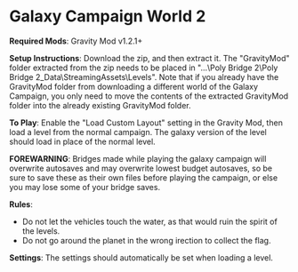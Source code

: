 # Galaxy Campaign World 2

**Required Mods**: Gravity Mod v1.2.1+

**Setup Instructions**: Download the zip, and then extract it. The "GravityMod" folder extracted from the zip needs to be placed in "...\Poly Bridge 2\Poly Bridge 2_Data\StreamingAssets\Levels". Note that if you already have the GravityMod folder from downloading a different world of the Galaxy Campaign, you only need to move the contents of the extracted GravityMod folder into the already existing GravityMod folder.  

**To Play**: Enable the "Load Custom Layout" setting in the Gravity Mod, then load a level from the normal campaign. The galaxy version of the level should load in place of the normal level.

**FOREWARNING**: Bridges made while playing the galaxy campaign will overwrite autosaves and may overwrite lowest budget autosaves, so be sure to
save these as their own files before playing the campaign, or else you may lose some of your bridge saves.

**Rules**:
- Do not let the vehicles touch the water, as that would ruin the spirit of the levels.
- Do not go around the planet in the wrong irection to collect the flag.

**Settings**:
The settings should automatically be set when loading a level.
